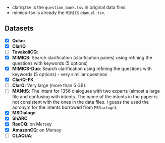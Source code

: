 - clariq.tsv is the `question_bank.tsv` in original data files.
- mimics-tsv is already the `MIMICS-Manual.tsv`.

## Datasets
- [X] __Qulac__
- [X] __ClariQ__
- [ ] __TavakoliCQ__: 
- [X] __MIMICS__: Search clarification (clarification panes) using refining the questions with keywords (5 options)
- [X] __MIMICS-Duo__: Search clarification using refining the questions with keywords (5 options) - very similiar questinos
- [X] __ClariQ-FK__
- [ ] __ClarQ__: Very large (more than 5 GB).
- [ ] __MANtIS__: The intent for 1356 dialogues with two experts (almost a large file and confusing with intents. The name of the intents in the paper is not consistent with the ones in the data files. I guess the used the acronym for the intents borrowed from `MSDialoge`).
- [X] __MSDialoge__
- [X] __ShARC__
- [X] __RaoCQ__: on Mersey
- [X] __AmazonCQ__: on Mersey
- [ ] __CLAQUA__: 